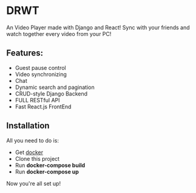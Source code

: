 # DRWT

An Video Player made with Django and React! Sync with your friends and watch together every video from your PC!

## Features:
- Guest pause control
- Video synchronizing
- Chat
- Dynamic search and pagination
- CRUD-style Django Backend
- FULL RESTful API
- Fast React.js FrontEnd

## Installation 

All you need to do is:
- Get [docker](https://docs.docker.com/get-docker/)
- Clone this project 
- Run **docker-compose build** 
- Run **docker-compose up**

Now you're all set up!
